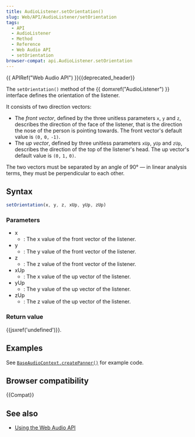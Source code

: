 ```yaml
---
title: AudioListener.setOrientation()
slug: Web/API/AudioListener/setOrientation
tags:
  - API
  - AudioListener
  - Method
  - Reference
  - Web Audio API
  - setOrientation
browser-compat: api.AudioListener.setOrientation
---
```

{{ APIRef("Web Audio API") }}{{deprecated_header}}

The `setOrientation()` method of the {{ domxref("AudioListener") }} interface defines the orientation of the listener.

It consists of two direction vectors:

- The _front vector_, defined by the three unitless parameters `x`, `y` and `z`, describes the direction of the face of the listener, that is the direction the nose of the person is pointing towards. The front vector's default value is `(0,` `0,` `-1)`.
- The _up vector_, defined by three unitless parameters `xUp`, `yUp` and `zUp`, describes the direction of the top of the listener's head. The up vector's default value is `(0,` `1,` `0)`.

The two vectors must be separated by an angle of 90° — in linear analysis terms, they must be perpendicular to each other.

## Syntax

```js
setOrientation(x, y, z, xUp, yUp, zUp)
```

### Parameters

- x
  - : The x value of the front vector of the listener.
- y
  - : The y value of the front vector of the listener.
- z
  - : The z value of the front vector of the listener.
- xUp
  - : The x value of the up vector of the listener.
- yUp
  - : The y value of the up vector of the listener.
- zUp
  - : The z value of the up vector of the listener.

### Return value

{{jsxref('undefined')}}.

## Examples

See [`BaseAudioContext.createPanner()`](/en-US/docs/Web/API/BaseAudioContext/createPanner#example) for example code.

## Browser compatibility

{{Compat}}

## See also

- [Using the Web Audio API](/en-US/docs/Web/API/Web_Audio_API/Using_Web_Audio_API)
